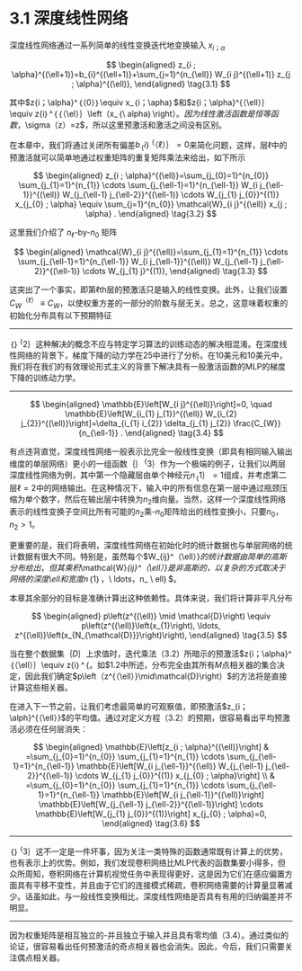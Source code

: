 # 3.1 深度线性网络

深度线性网络通过一系列简单的线性变换迭代地变换输入 $x_{i；\alpha}$

$$
\begin{aligned}
z_{i ; \alpha}^{(\ell+1)}=b_{i}^{(\ell+1)}+\sum_{j=1}^{n_{\ell}} W_{i j}^{(\ell+1)} z_{j ; \alpha}^{(\ell)},  
\end{aligned}
\tag{3.1}
$$

其中$z{i；\alpha}^｛（0）｝\equiv x_｛i；\apha｝$和$z{i；\alpha}^{（\ell）｝\equiv z{i｝^｛｛（\el）｝\left（x_｛\ alpha｝\right）$。因为线性激活函数是恒等函数，$\sigma（z）=z$，所以这里预激活和激活之间没有区别。

在本章中，我们将通过关闭所有偏差$b_｛i｝^｛（\ell）｝=0$来简化问题，这样，层$\ell$中的预激活就可以简单地通过权重矩阵的重复矩阵乘法来给出，如下所示

$$
\begin{aligned}
z_{i ; \alpha}^{(\ell)}=\sum_{j_{0}=1}^{n_{0}} \sum_{j_{1}=1}^{n_{1}} \cdots \sum_{j_{\ell-1}=1}^{n_{\ell-1}} W_{i j_{\ell-1}}^{(\ell)} W_{j_{\ell-1} j_{\ell-2}}^{(\ell-1)} \cdots W_{j_{1} j_{0}}^{(1)} x_{j_{0} ; \alpha} \equiv \sum_{j=1}^{n_{0}} \mathcal{W}_{i j}^{(\ell)} x_{j ; \alpha} .    
\end{aligned}
\tag{3.2}
$$

这里我们介绍了 $n_{\ell}$-by-$n_{0}$ 矩阵

$$
\begin{aligned}
\mathcal{W}_{i j}^{(\ell)}=\sum_{j_{1}=1}^{n_{1}} \cdots \sum_{j_{\ell-1}=1}^{n_{\ell-1}} W_{i j_{\ell-1}}^{(\ell)} W_{j_{\ell-1} j_{\ell-2}}^{(\ell-1)} \cdots W_{j_{1} j}^{(1)},    
\end{aligned}
\tag{3.3}
$$

这突出了一个事实，即第$\ell$th层的预激活只是输入的线性变换。此外，让我们设置$C_{W}^{（\ell）}\equiv C_{W}$，以使权重方差的一部分的阶数与层无关。总之，这意味着权重的初始化分布具有以下预期特征

---

$｛｝^｛2｝$这种解决的概念不应与特定学习算法的训练动态的解决相混淆。在深度线性网络的背景下，梯度下降的动力学在25中进行了分析。在10美元和10美元中，我们将在我们的有效理论形式主义的背景下解决具有一般激活函数的MLP的梯度下降的训练动力学。

---

$$
\begin{aligned}
\mathbb{E}\left[W_{i j}^{(\ell)}\right]=0, \quad \mathbb{E}\left[W_{i_{1} j_{1}}^{(\ell)} W_{i_{2} j_{2}}^{(\ell)}\right]=\delta_{i_{1} i_{2}} \delta_{j_{1} j_{2}} \frac{C_{W}}{n_{\ell-1}} .    
\end{aligned}
\tag{3.4}
$$

有点违背直觉，深度线性网络一般表示比完全一般线性变换（即具有相同输入输出维度的单层网络）更小的一组函数$｛｝^｛3｝$作为一个极端的例子，让我们以两层深度线性网络为例，其中第一个隐藏层由单个神经元$n_｛1｝=1$组成，并考虑第二层$\ell=2$中的网络输出。在这种情况下，输入中的所有信息在第一层中通过瓶颈压缩为单个数字，然后在输出层中转换为$n_{2}$维向量。当然，这样一个深度线性网络表示的线性变换子空间比所有可能的$n_{2}$乘-$n_{0}$矩阵给出的线性变换小，只要$n_{0}，n_{2}>1$。

更重要的是，我们将表明，深度线性网络在初始化时的统计数据也与单层网络的统计数据有很大不同。特别是，虽然每个$W_{ij}^（\ell）}$的统计数据由简单的高斯分布给出，但其乘积$\mathcal{W}_{ij}^（\ell）}$是非高斯的，以复杂的方式取决于网络的深度$\ell$和宽度$n_｛1｝，\ ldots，n_ \ ell｝$。

本章其余部分的目标是准确计算出这种依赖性。具体来说，我们将计算非平凡分布

$$
\begin{aligned}
p\left(z^{(\ell)} \mid \mathcal{D}\right) \equiv p\left(z^{(\ell)}\left(x_{1}\right), \ldots, z^{(\ell)}\left(x_{N_{\mathcal{D}}}\right)\right),    
\end{aligned}
\tag{3.5}
$$

当在整个数据集$\mathcal｛D｝$上求值时，迭代乘法（3.2）所暗示的预激活$z{i；\alpha}^｛（\ell）｝\equiv z{i｝^｛。如$\$1.2$中所述，分布完全由其所有$M$点相关器的集合决定，因此我们确定$p\left（z^{（\ell）}\mid\mathcal{D}\right）$的方法将是直接计算这些相关器。

在进入下一节之前，让我们考虑最简单的可观察值，即预激活$z_{i；\alph}^{（\ell）}$的平均值。通过对定义方程（3.2）的预期，很容易看出平均预激活必须在任何层消失：

$$
\begin{aligned}
\mathbb{E}\left[z_{i ; \alpha}^{(\ell)}\right] & =\sum_{j_{0}=1}^{n_{0}} \sum_{j_{1}=1}^{n_{1}} \cdots \sum_{j_{\ell-1}=1}^{n_{\ell-1}} \mathbb{E}\left[W_{i j_{\ell-1}}^{(\ell)} W_{j_{\ell-1} j_{\ell-2}}^{(\ell-1)} \cdots W_{j_{1} j_{0}}^{(1)} x_{j_{0} ; \alpha}\right] \\
& =\sum_{j_{0}=1}^{n_{0}} \sum_{j_{1}=1}^{n_{1}} \cdots \sum_{j_{\ell-1}=1}^{n_{\ell-1}} \mathbb{E}\left[W_{i j_{\ell-1}}^{(\ell)}\right] \mathbb{E}\left[W_{j_{\ell-1} j_{\ell-2}}^{(\ell-1)}\right] \cdots \mathbb{E}\left[W_{j_{1} j_{0}}^{(1)}\right] x_{j_{0} ; \alpha}=0,    
\end{aligned}
\tag{3.6}
$$

---

$｛｝^｛3｝$这不一定是一件坏事，因为关注一类特殊的函数通常既有计算上的优势，也有表示上的优势。例如，我们发现卷积网络比MLP代表的函数集要小得多，但众所周知，卷积网络在计算机视觉任务中表现得更好，这是因为它们在感应偏置方面具有平移不变性，并且由于它们的连接模式稀疏，卷积网络需要的计算量显著减少。话虽如此，与一般线性变换相比，深度线性网络是否具有有用的归纳偏差并不明显。

---

因为权重矩阵是相互独立的-并且独立于输入并且具有零均值（3.4）。通过类似的论证，很容易看出任何预激活的奇点相关器也会消失。因此，今后，我们只需要关注偶点相关器。